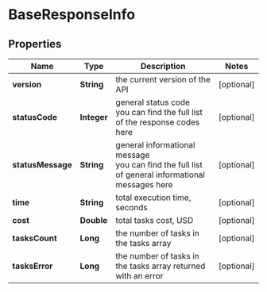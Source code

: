 # BaseResponseInfo


## Properties

| Name | Type | Description | Notes |
|------------ | ------------- | ------------- | -------------|
**version** | **String** | the current version of the API |[optional]|
**statusCode** | **Integer** | general status code<br>you can find the full list of the response codes here |[optional]|
**statusMessage** | **String** | general informational message<br>you can find the full list of general informational messages here |[optional]|
**time** | **String** | total execution time, seconds |[optional]|
**cost** | **Double** | total tasks cost, USD |[optional]|
**tasksCount** | **Long** | the number of tasks in the tasks array |[optional]|
**tasksError** | **Long** | the number of tasks in the tasks array returned with an error |[optional]|